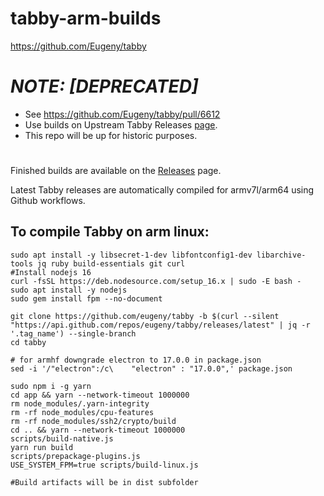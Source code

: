 # tabby-arm-builds
https://github.com/Eugeny/tabby

# ***NOTE: [DEPRECATED]***  
- See https://github.com/Eugeny/tabby/pull/6612
- Use builds on Upstream Tabby Releases [page](https://github.com/Eugeny/tabby/releases/tag/latest).  
- This repo will be up for historic purposes.

#  
Finished builds are available on the [Releases](https://github.com/Jai-JAP/tabby-arm-builds/releases) page.

Latest Tabby releases are automatically compiled for armv7l/arm64 using Github workflows.

## To compile Tabby on arm linux:
```
sudo apt install -y libsecret-1-dev libfontconfig1-dev libarchive-tools jq ruby build-essentials git curl
#Install nodejs 16
curl -fsSL https://deb.nodesource.com/setup_16.x | sudo -E bash -
sudo apt install -y nodejs
sudo gem install fpm --no-document

git clone https://github.com/eugeny/tabby -b $(curl --silent "https://api.github.com/repos/eugeny/tabby/releases/latest" | jq -r '.tag_name') --single-branch
cd tabby

# for armhf downgrade electron to 17.0.0 in package.json
sed -i '/"electron":/c\    "electron" : "17.0.0",' package.json

sudo npm i -g yarn
cd app && yarn --network-timeout 1000000
rm node_modules/.yarn-integrity
rm -rf node_modules/cpu-features
rm -rf node_modules/ssh2/crypto/build  
cd .. && yarn --network-timeout 1000000
scripts/build-native.js
yarn run build
scripts/prepackage-plugins.js
USE_SYSTEM_FPM=true scripts/build-linux.js

#Build artifacts will be in dist subfolder
```
